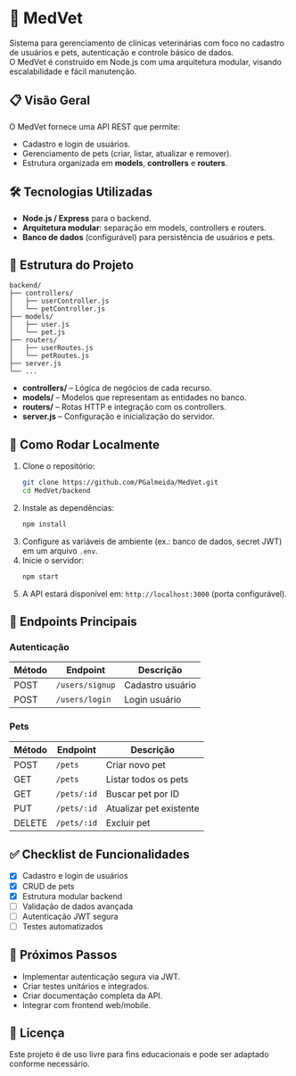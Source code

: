 # 🐾 MedVet

Sistema para gerenciamento de clínicas veterinárias com foco no cadastro de usuários e pets, autenticação e controle básico de dados.  
O MedVet é construído em Node.js com uma arquitetura modular, visando escalabilidade e fácil manutenção.

## 📋 Visão Geral

O MedVet fornece uma API REST que permite:

- Cadastro e login de usuários.  
- Gerenciamento de pets (criar, listar, atualizar e remover).  
- Estrutura organizada em **models**, **controllers** e **routers**.  

## 🛠️ Tecnologias Utilizadas

- **Node.js / Express** para o backend.  
- **Arquitetura modular**: separação em models, controllers e routers.  
- **Banco de dados** (configurável) para persistência de usuários e pets.  

## 📂 Estrutura do Projeto

```
backend/
├── controllers/
│   ├── userController.js
│   └── petController.js
├── models/
│   ├── user.js
│   └── pet.js
├── routers/
│   ├── userRoutes.js
│   └── petRoutes.js
├── server.js
└── ...
```

- **controllers/** – Lógica de negócios de cada recurso.  
- **models/** – Modelos que representam as entidades no banco.  
- **routers/** – Rotas HTTP e integração com os controllers.  
- **server.js** – Configuração e inicialização do servidor.  

## 🚀 Como Rodar Localmente

1. Clone o repositório:
   ```bash
   git clone https://github.com/PGalmeida/MedVet.git
   cd MedVet/backend
   ```
2. Instale as dependências:
   ```bash
   npm install
   ```
3. Configure as variáveis de ambiente (ex.: banco de dados, secret JWT) em um arquivo `.env`.  
4. Inicie o servidor:
   ```bash
   npm start
   ```
5. A API estará disponível em: `http://localhost:3000` (porta configurável).

## 🔗 Endpoints Principais

### Autenticação
| Método | Endpoint        | Descrição       |
|--------|-----------------|-----------------|
| POST   | `/users/signup` | Cadastro usuário|
| POST   | `/users/login`  | Login usuário   |

### Pets
| Método | Endpoint     | Descrição                |
|--------|--------------|--------------------------|
| POST   | `/pets`      | Criar novo pet           |
| GET    | `/pets`      | Listar todos os pets     |
| GET    | `/pets/:id`  | Buscar pet por ID        |
| PUT    | `/pets/:id`  | Atualizar pet existente  |
| DELETE | `/pets/:id`  | Excluir pet              |

## ✅ Checklist de Funcionalidades

- [x] Cadastro e login de usuários  
- [x] CRUD de pets  
- [x] Estrutura modular backend  
- [ ] Validação de dados avançada  
- [ ] Autenticação JWT segura  
- [ ] Testes automatizados  

## 📌 Próximos Passos

- Implementar autenticação segura via JWT.  
- Criar testes unitários e integrados.  
- Criar documentação completa da API.  
- Integrar com frontend web/mobile.  

## 📝 Licença

Este projeto é de uso livre para fins educacionais e pode ser adaptado conforme necessário.
